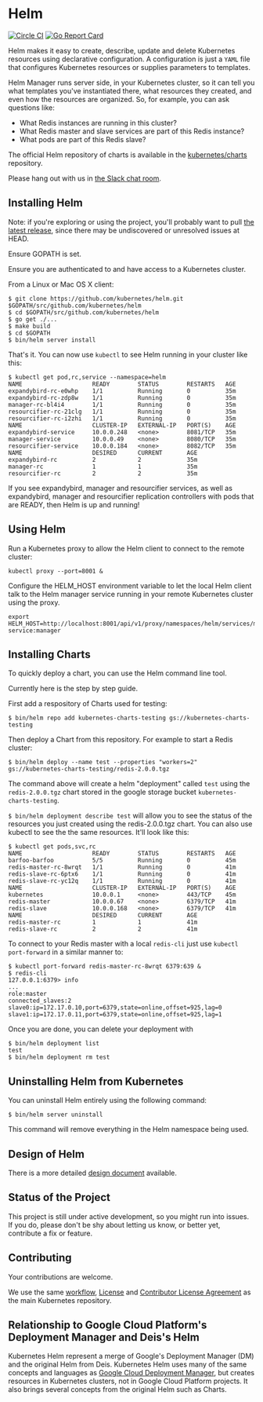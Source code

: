 # Helm

[![Circle CI](https://circleci.com/gh/kubernetes/helm.svg?style=svg)](https://circleci.com/gh/kubernetes/helm) [![Go Report Card](http://goreportcard.com/badge/kubernetes/helm)](http://goreportcard.com/report/kubernetes/helm)

Helm makes it easy to create, describe, update and
delete Kubernetes resources using declarative configuration. A configuration is
just a `YAML` file that configures Kubernetes resources or supplies parameters
to templates.

Helm Manager runs server side, in your Kubernetes cluster, so it can tell you what templates
you've instantiated there, what resources they created, and even how the resources
are organized. So, for example, you can ask questions like:

* What Redis instances are running in this cluster?
* What Redis master and slave services are part of this Redis instance?
* What pods are part of this Redis slave?

The official Helm repository of charts is available in the
[kubernetes/charts](https://github.com/kubernetes/charts) repository.

Please hang out with us in [the Slack chat room](https://kubernetes.slack.com/messages/helm/).

## Installing Helm

Note: if you're exploring or using the project, you'll probably want to pull
[the latest release](https://github.com/kubernetes/helm/releases/latest),
since there may be undiscovered or unresolved issues at HEAD.

Ensure GOPATH is set.

Ensure you are authenticated to and have access to a Kubernetes cluster.

From a Linux or Mac OS X client:

```
$ git clone https://github.com/kubernetes/helm.git $GOPATH/src/github.com/kubernetes/helm
$ cd $GOPATH/src/github.com/kubernetes/helm
$ go get ./...
$ make build
$ cd $GOPATH
$ bin/helm server install
```

That's it. You can now use `kubectl` to see Helm running in your cluster like this:

```
$ kubectl get pod,rc,service --namespace=helm
NAME                    READY        STATUS        RESTARTS   AGE
expandybird-rc-e0whp    1/1          Running       0          35m
expandybird-rc-zdp8w    1/1          Running       0          35m
manager-rc-bl4i4        1/1          Running       0          35m
resourcifier-rc-21clg   1/1          Running       0          35m
resourcifier-rc-i2zhi   1/1          Running       0          35m
NAME                    CLUSTER-IP   EXTERNAL-IP   PORT(S)    AGE
expandybird-service     10.0.0.248   <none>        8081/TCP   35m
manager-service         10.0.0.49    <none>        8080/TCP   35m
resourcifier-service    10.0.0.184   <none>        8082/TCP   35m
NAME                    DESIRED      CURRENT       AGE
expandybird-rc          2            2             35m
manager-rc              1            1             35m
resourcifier-rc         2            2             35m
```

If you see expandybird, manager and resourcifier services, as well as expandybird, manager and resourcifier replication controllers with pods that are READY, then Helm is up and running!

## Using Helm

Run a Kubernetes proxy to allow the Helm client to connect to the remote cluster:

```
kubectl proxy --port=8001 &
```

Configure the HELM_HOST environment variable to let the local Helm client talk to the Helm manager service running in your remote Kubernetes cluster using the proxy.

```
export HELM_HOST=http://localhost:8001/api/v1/proxy/namespaces/helm/services/manager-service:manager
```

## Installing Charts

To quickly deploy a chart, you can use the Helm command line tool.

Currently here is the step by step guide.

First add a respository of Charts used for testing:

```
$ bin/helm repo add kubernetes-charts-testing gs://kubernetes-charts-testing
```

Then deploy a Chart from this repository. For example to start a Redis cluster:

```
$ bin/helm deploy --name test --properties "workers=2" gs://kubernetes-charts-testing/redis-2.0.0.tgz
```
The command above will create a helm "deployment" called `test` using the `redis-2.0.0.tgz` chart stored in the google storage bucket `kubernetes-charts-testing`.

`$ bin/helm deployment describe test` will allow you to see the status of the resources you just created using the redis-2.0.0.tgz chart. You can also use kubectl to see the the same resources. It'll look like this:

```
$ kubectl get pods,svc,rc
NAME                    READY        STATUS        RESTARTS   AGE
barfoo-barfoo           5/5          Running       0          45m
redis-master-rc-8wrqt   1/1          Running       0          41m
redis-slave-rc-6ptx6    1/1          Running       0          41m
redis-slave-rc-yc12q    1/1          Running       0          41m
NAME                    CLUSTER-IP   EXTERNAL-IP   PORT(S)    AGE
kubernetes              10.0.0.1     <none>        443/TCP    45m
redis-master            10.0.0.67    <none>        6379/TCP   41m
redis-slave             10.0.0.168   <none>        6379/TCP   41m
NAME                    DESIRED      CURRENT       AGE
redis-master-rc         1            1             41m
redis-slave-rc          2            2             41m
```

To connect to your Redis master with a local `redis-cli` just use `kubectl port-forward` in a similar manner to:

```
$ kubectl port-forward redis-master-rc-8wrqt 6379:639 &
$ redis-cli
127.0.0.1:6379> info
...
role:master
connected_slaves:2
slave0:ip=172.17.0.10,port=6379,state=online,offset=925,lag=0
slave1:ip=172.17.0.11,port=6379,state=online,offset=925,lag=1
```

Once you are done, you can delete your deployment with

```
$ bin/helm deployment list
test
$ bin/helm deployment rm test
````

## Uninstalling Helm from Kubernetes

You can uninstall Helm entirely using the following command:

```
$ bin/helm server uninstall
```

This command will remove everything in the Helm namespace being used.

## Design of Helm

There is a more detailed [design document](docs/design/design.md) available.

## Status of the Project

This project is still under active development, so you might run into issues. If
you do, please don't be shy about letting us know, or better yet, contribute a
fix or feature.

## Contributing
Your contributions are welcome.

We use the same [workflow](https://github.com/kubernetes/kubernetes/blob/master/docs/devel/development.md#git-setup),
[License](LICENSE) and [Contributor License Agreement](CONTRIBUTING.md) as the main Kubernetes repository.

## Relationship to Google Cloud Platform's Deployment Manager and Deis's Helm
Kubernetes Helm represent a merge of Google's Deployment Manager (DM) and the original Helm from Deis.
Kubernetes Helm uses many of the same concepts and languages as
[Google Cloud Deployment Manager](https://cloud.google.com/deployment-manager/overview),
but creates resources in Kubernetes clusters, not in Google Cloud Platform projects. It also brings several concepts from the original Helm such as Charts.
